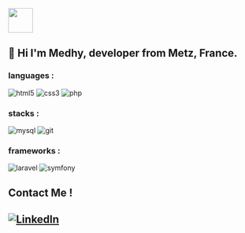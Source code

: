 <img src="https://emojipedia-us.s3.dualstack.us-west-1.amazonaws.com/thumbs/160/joypixels/291/flag-france_1f1eb-1f1f7.png" width="50" >
<h2> 
  👋 Hi I'm Medhy, developer from Metz, France. 
</h2>


<h3> languages :</h3>
  <p> 
    <img alt="html5" src="https://img.shields.io/badge/-HTML5-E34F26?style=flat-square&logo=html5&logoColor=white" />
    <img alt="css3" src="https://img.shields.io/badge/-CSS3-1572B6?style=flat-square&logo=CSS3&logoColor=white" />
    <img alt="php" src="https://img.shields.io/badge/-PHP-777BB4?style=flat-square&logo=php&logoColor=white" />
</p>
<h3> stacks : </h3>
  <p>
    <img alt="mysql" src="https://img.shields.io/badge/-MySQL-4479A1?style=flat-square&logo=mysql&logoColor=white" />
    <img alt="git" src="https://img.shields.io/badge/-Git-F05032?style=flat-square&logo=git&logoColor=white" />
  </p>
<h3> frameworks : </h3>
  <p>
    <img alt="laravel" src="https://img.shields.io/badge/-Laravel-FF2D20?style=flat-square&logo=laravel&logoColor=white" />
    <img alt="symfony" src="https://img.shields.io/badge/-Symfony-000000?style=flat-square&logo=mysql&logoColor=white" />
  </p>
  
<h2> Contact Me ! <h2>
<p>
  <a href="https://www.linkedin.com/in/medhy-daas-203387173/"><img alt="LinkedIn" src="https://img.shields.io/badge/-LinkedIn-0A66C2?style=for-the-badge&logo=LinkedIn&logoColor=white" /></a>
</p>
    



<!--
**Med57/Med57** is a ✨ _special_ ✨ repository because its `README.md` (this file) appears on your GitHub profile.

Here are some ideas to get you started:

- 🔭 I’m currently working on ...
- 🌱 I’m currently learning ...
- 👯 I’m looking to collaborate on ...
- 🤔 I’m looking for help with ...
- 💬 Ask me about ...
- 📫 How to reach me: ...
- 😄 Pronouns: ...
- ⚡ Fun fact: ...
-->
